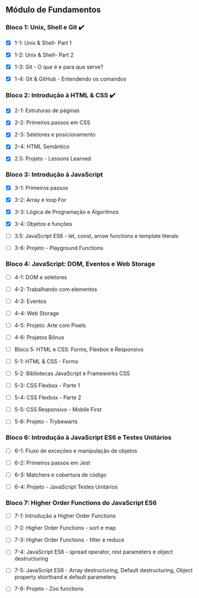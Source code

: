 ## Módulo de Fundamentos

### Bloco 1: Unix, Shell e Git :heavy_check_mark:

- [X] 1-1: Unix & Shell- Part 1

- [X] 1-2: Unix & Shell- Part 2

- [X] 1-3: Git - O que é e para que serve?

- [X] 1-4: Git & GitHub - Entendendo os comandos

### Bloco 2: Introdução à HTML & CSS :heavy_check_mark:

- [X] 2-1: Estruturas de páginas

- [X] 2-2: Primeiros passos em CSS

- [X] 2-3: Seletores e posicionamento

- [X] 2-4: HTML Semântico

- [X] 2.5: Projeto - Lessons Learned

### Bloco 3: Introdução à JavaScript

- [X] 3-1: Primeiros passos

- [X]  3-2: Array e loop For

- [X] 3-3: Lógica de Programação e Algoritmos

- [X]  3-4: Objetos e funções

- [ ]  3.5: JavaScript ES6 - let, const, arrow functions e template literals

- [ ]  3-6: Projeto - Playground Functions

### Bloco 4: JavaScript: DOM, Eventos e Web Storage

- [ ]  4-1: DOM e seletores

- [ ]  4-2: Trabalhando com elementos

- [ ]  4-3: Eventos

- [ ]  4-4: Web Storage

- [ ]  4-5: Projeto: Arte com Pixels

- [ ]  4-6: Projetos Bônus

- [ ]  Bloco 5: HTML e CSS: Forms, Flexbox e Responsivo

- [ ]  5-1: HTML & CSS - Forms

- [ ]  5-2: Bibliotecas JavaScript e Frameworks CSS

- [ ]  5-3: CSS Flexbox - Parte 1

- [ ]  5-4: CSS Flexbox - Parte 2

- [ ]  5-5: CSS Responsivo - Mobile First

- [ ]  5-6: Projeto - Trybewarts

### Bloco 6: Introdução à JavaScript ES6 e Testes Unitários

- [ ]  6-1: Fluxo de exceções e manipulação de objetos

- [ ]  6-2: Primeiros passos em Jest

- [ ]  6-3: Matchers e cobertura de código

- [ ]  6-4: Projeto - JavaScript Testes Unitários

### Bloco 7: Higher Order Functions do JavaScript ES6

- [ ]  7-1: Introdução a Higher Order Functions

- [ ]  7-2: Higher Order Functions - sort e map

- [ ]  7-3: Higher Order Functions - filter e reduce

- [ ]  7-4: JavaScript ES6 - spread operator, rest parameters e object destructuring

- [ ]  7-5: JavaScript ES6 - Array destructuring, Default destructuring, Object property shorthand e default parameters

- [ ]  7-6: Projeto - Zoo functions